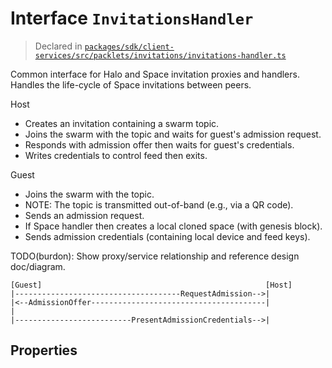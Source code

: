 # Interface `InvitationsHandler`
> Declared in [`packages/sdk/client-services/src/packlets/invitations/invitations-handler.ts`]()

Common interface for Halo and Space invitation proxies and handlers.
Handles the life-cycle of Space invitations between peers.

Host
- Creates an invitation containing a swarm topic.
- Joins the swarm with the topic and waits for guest's admission request.
- Responds with admission offer then waits for guest's credentials.
- Writes credentials to control feed then exits.

Guest
- Joins the swarm with the topic.
- NOTE: The topic is transmitted out-of-band (e.g., via a QR code).
- Sends an admission request.
- If Space handler then creates a local cloned space (with genesis block).
- Sends admission credentials (containing local device and feed keys).

TODO(burdon): Show proxy/service relationship and reference design doc/diagram.

  ```
 [Guest]                                                  [Host]
  |-------------------------------------RequestAdmission-->|
  |<--AdmissionOffer---------------------------------------|
  |
  |--------------------------PresentAdmissionCredentials-->|
 ```
## Properties